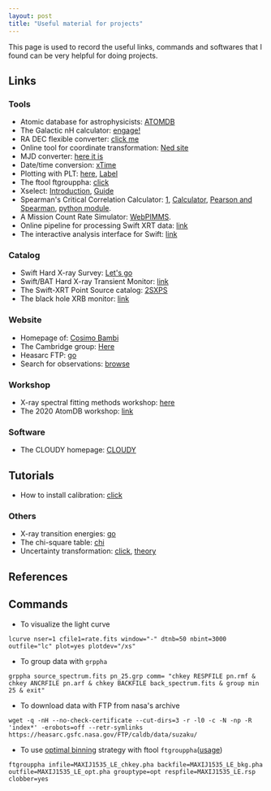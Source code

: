 ```yaml
---
layout: post
title: "Useful material for projects"
---
```


This page is used to record the useful links, commands and softwares that I found can be very helpful for doing projects.

## Links

### Tools

* Atomic database for astrophysicists: [ATOMDB](http://www.atomdb.org/)
* The Galactic nH calculator: [engage!](https://www.swift.ac.uk/analysis/nhtot/index.php)
* RA DEC flexible converter: [click me](http://www.astrouw.edu.pl/~jskowron/ra-dec/)
* Online tool for coordinate transformation: [Ned site](https://ned.ipac.caltech.edu/forms/calculator.html)
* MJD converter: [here it is](http://www.csgnetwork.com/julianmodifdateconv.html)
* Date/time conversion: [xTime](https://heasarc.gsfc.nasa.gov/cgi-bin/Tools/xTime/xTime.pl)
* Plotting with PLT: [here](https://heasarc.gsfc.nasa.gov/docs/xte/recipes/plotting.html), [Label](https://heasarc.gsfc.nasa.gov/ftools/others/qdp/node136.html`)
* The ftool ftgrouppha: [click](https://heasarc.gsfc.nasa.gov/lheasoft/ftools/headas/ftgrouppha.html)
* Xselect: [Introduction](https://www.swift.ac.uk/analysis/xrt/xselect.php), [Guide](https://heasarc.gsfc.nasa.gov/ftools/xselect/node1.html)
* Spearman's Critical Correlation Calculator: [1](https://mathcracker.com/spearmans-critical-correlation-calculator#results), [Calculator](https://geographyfieldwork.com/SpearmansRankCalculator.html#Strength-of-Correlation), [Pearson and Spearman](https://www.jianshu.com/p/93a3861e8edc), [python module](https://docs.scipy.org/doc/scipy/reference/generated/scipy.stats.spearmanr.html).
* A Mission Count Rate Simulator: [WebPIMMS](https://heasarc.gsfc.nasa.gov/cgi-bin/Tools/w3pimms/w3pimms.pl).
* Online pipeline for processing Swift XRT data: [link](https://www.swift.ac.uk/user_objects/)
* The interactive analysis interface for Swift: [link](https://www.ssdc.asi.it/mmia/index.php?mission=swiftmastr)

### Catalog

* Swift Hard X-ray Survey: [Let's go](https://swift.gsfc.nasa.gov/results/bs105mon/)
* Swift/BAT Hard X-ray Transient Monitor: [link](https://swift.gsfc.nasa.gov/results/transients/)
* The Swift-XRT Point Source catalog: [2SXPS](https://www.swift.ac.uk/2SXPS/)
* The black hole XRB monitor: [link](http://integral.esac.esa.int/blackholemonitor/black-hole-monitor.php)

### Website

* Homepage of: [Cosimo Bambi](http://www.physics.fudan.edu.cn/tps/people/bambi/Site/Home.html)
* The Cambridge group: [Here](https://www-xray.ast.cam.ac.uk/)
* Heasarc FTP: [go](https://heasarc.gsfc.nasa.gov/FTP/)
* Search for observations: [browse](https://heasarc.gsfc.nasa.gov/cgi-bin/W3Browse/w3browse.pl)

### Workshop

* X-ray spectral fitting methods workshop: [here](https://www.mpe.mpg.de/resources/HE/Buchner/xrayworkshop/?fbclid=IwAR3aKISdmmASKO-IeX3skdzgFREszKa16WFbACG_tj-FQnHqeY0GYkFHyGs)
* The 2020 AtomDB workshop: [link](http://www.atomdb.org/Meetings/2020/)

### Software

* The CLOUDY homepage: [CLOUDY](https://www.nublado.org/)

## Tutorials

- How to install calibration: [click](https://heasarc.gsfc.nasa.gov/docs/heasarc/caldb/caldb_install.html)

### Others

* X-ray transition energies: [go](https://www.nist.gov/pml/x-ray-transition-energies-database)
* The chi-square table: [chi](http://www.reid.ai/2012/09/chi-squared-distribution-table-with.html)
* Uncertainty transformation: [click](https://www.cnblogs.com/heaventian/archive/2012/11/24/2786241.html), [theory](https://phas.ubc.ca/~oser/p509/Lec_10.pdf)

## References

## Commands

* To visualize the light curve

```
lcurve nser=1 cfile1=rate.fits window="-" dtnb=50 nbint=3000 outfile="lc" plot=yes plotdev="/xs"
```

* To group data with <code>grppha</code>

```
grppha source_spectrum.fits pn_25.grp comm= "chkey RESPFILE pn.rmf & chkey ANCRFILE pn.arf & chkey BACKFILE back_spectrum.fits & group min 25 & exit"
```

* To download data with FTP from nasa's archive

```
wget -q -nH --no-check-certificate --cut-dirs=3 -r -l0 -c -N -np -R 'index*' -erobots=off --retr-symlinks https://heasarc.gsfc.nasa.gov/FTP/caldb/data/suzaku/
```

* To use [optimal binning](https://arxiv.org/abs/1601.05309) strategy with ftool `ftgrouppha`([usage](https://heasarc.gsfc.nasa.gov/lheasoft/ftools/headas/ftgrouppha.html))

```
ftgrouppha infile=MAXIJ1535_LE_chkey.pha backfile=MAXIJ1535_LE_bkg.pha outfile=MAXIJ1535_LE_opt.pha grouptype=opt respfile=MAXIJ1535_LE.rsp clobber=yes
```
